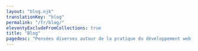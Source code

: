 ```yaml
---
layout: "blog.njk"
translationKey: "blog"
permalink: "/fr/blog/"
eleventyExcludeFromCollections: true
title: "Blog"
pagedesc: "Pensées diverses autour de la pratique du développement web, de ses techniques et bonnes pratiques, et des choses que j'aime."
---
```

